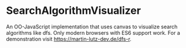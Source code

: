 # SearchAlgorithmVisualizer
An OO-JavaScript implementation that uses canvas to visualize search algorithms like dfs. Only modern browsers with ES6 support work. For a demonstration visit https://martin-lutz-dev.de/dfs-r.
